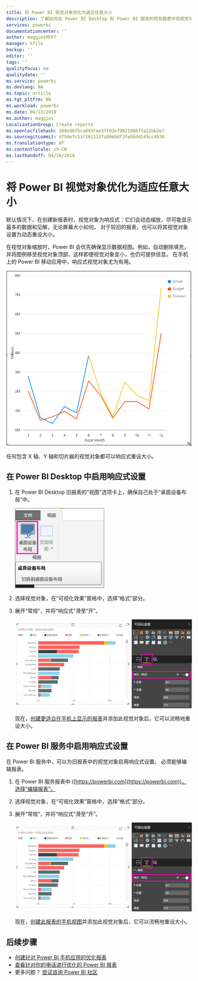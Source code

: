 ```yaml
---
title: 将 Power BI 视觉对象优化为适应任意大小
description: 了解如何在 Power BI Desktop 和 Power BI 服务的现有报表中将视觉对象优化为更适合在 Power BI 手机应用中显示。
services: powerbi
documentationcenter: ''
author: maggiesMSFT
manager: kfile
backup: ''
editor: ''
tags: ''
qualityfocus: no
qualitydate: ''
ms.service: powerbi
ms.devlang: NA
ms.topic: article
ms.tgt_pltfrm: NA
ms.workload: powerbi
ms.date: 04/13/2018
ms.author: maggies
LocalizationGroup: Create reports
ms.openlocfilehash: d80e96fbca893fee3ff03ef9021988f5a22bb2e7
ms.sourcegitcommit: df94efc51f261113fa90ebdf3fe68dd149cc4936
ms.translationtype: HT
ms.contentlocale: zh-CN
ms.lasthandoff: 04/18/2018
---
```

# <a name="optimize-a-power-bi-visual-for-any-size"></a>将 Power BI 视觉对象优化为适应任意大小
默认情况下，在创建新报表时，视觉对象为响应式：它们会动态缩放，尽可能显示最多的数据和见解，无论屏幕大小如何。 对于较旧的报表，也可以将其视觉对象设置为动态重设大小。

在视觉对象缩放时，Power BI 会优先确保显示数据视图。例如，自动删除填充，并将图例移至视觉对象顶部，这样即便视觉对象变小，也仍可提供信息。 在手机上的 Power BI 移动应用中，响应式视觉对象尤为有用。

![响应式视觉对象重设大小](media/desktop-create-responsive-visuals/power-bi-responsive-visual.gif)

任何包含 X 轴、Y 轴和切片器的视觉对象都可以响应式重设大小。

## <a name="turn-on-responsiveness-in-power-bi-desktop"></a>在 Power BI Desktop 中启用响应式设置
1. 在 Power BI Desktop 旧报表的“视图”选项卡上，确保自己处于“桌面设备布局”中。
   
    ![“桌面布局”图标](media/desktop-create-responsive-visuals/power-bi-desktop-layout.png)
2. 选择视觉对象，在“可视化效果”窗格中，选择“格式”部分。
3. 展开“常规”，并将“响应式”滑至“开”。
   
    ![“响应式”为“开”](media/desktop-create-responsive-visuals/power-bi-turn-responsive-on.png)
   
     现在，[创建更适合在手机上显示的报表](desktop-create-phone-report.md)并添加此视觉对象后，它可以流畅地重设大小。

## <a name="turn-on-responsiveness-in-the-power-bi-service"></a>在 Power BI 服务中启用响应式设置
在 Power BI 服务中，可以为旧报表中的视觉对象启用响应式设置。 必须能够编辑报表。

1. 在 Power BI 服务报表中 ([https://powerbi.com](https://powerbi.com))，选择“编辑报表”。
2. 选择视觉对象，在“可视化效果”窗格中，选择“格式”部分。
3. 展开“常规”，并将“响应式”滑至“开”。
   
    ![“响应式”为“开”](media/desktop-create-responsive-visuals/power-bi-turn-responsive-on.png)
   
     现在，[创建此报表的手机视图](desktop-create-phone-report.md)并添加此视觉对象后，它可以流畅地重设大小。

## <a name="next-steps"></a>后续步骤
* [创建针对 Power BI 手机应用的优化报表](desktop-create-phone-report.md)
* [查看针对你的电话进行优化的 Power BI 报表](mobile-apps-view-phone-report.md)
* 更多问题？ [尝试咨询 Power BI 社区](http://community.powerbi.com/)

